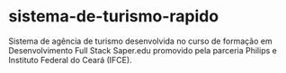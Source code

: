 # sistema-de-turismo-rapido
Sistema de agência de turismo desenvolvida no curso de formação em Desenvolvimento Full Stack Saper.edu promovido pela parceria Philips e Instituto Federal do Ceará (IFCE).
